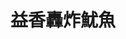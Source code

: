 ---
title: "益香轟炸魷魚"
description: "益香轟炸魷魚"
layout: shop
keywords:
  - 美食競賽
  - 台灣美食
  - 美食精選
datePublished: "2025-06-30"
dateModified: "2025-07-04"
city: "台中市"
district: "北區"
address: "台中市北區一中街43號"
phone: ""
geo: "24.148967855271774, 120.68493632362058"
google_map: "https://maps.app.goo.gl/Uu6vQAToKHgMJorYA"
footinder: "https://footinder.com.tw/%E5%8F%B0%E4%B8%AD%E5%B8%82%E5%8C%97%E5%8D%80/362083/"
official: ""
award:
  - name: "夜市王"
    year: "2024"
    entries:
      - nightMarket: "一中街夜市"
        food_type: "海鮮"
        rank: "第四名"

---